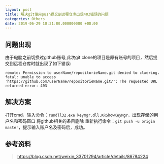 ```yaml
---
layout: post
title: 解决git使用push提交到远程仓库出现403错误的问题
categories: Others
date: 2019-06-29 10:31:00.000000000 +08:00
---
```



## 问题出现
由于电脑之前切换过github账号,此次git clone的项目是原有账号的项目，然后提交到远程仓库时就出现了如下错误:
```
remote: Permission to userName/repositorieName.git denied to clxering.
fatal: unable to access 'https://github.com/userName/repositorieName.git/': The requested URL returned error: 403
```

## 解决方案
打开cmd，输入命令：`rundll32.exe keymgr.dll,KRShowKeyMgr`，出现存储的用户名和密码窗口
将github相关的条目删除
重新执行命令：`git push -u origin master`，提示输入账户名及密码后，成功。

## 参考资料

> <https://blog.csdn.net/weixin_33701294/article/details/86784224>

